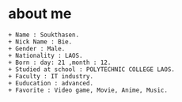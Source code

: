 # about me

    + Name : Soukthasen.
    + Nick Name : Bie.
    + Gender : Male.
    + Nationality : LAOS.
    + Born : day: 21 ,month : 12.
    + Studied at school : POLYTECHNIC COLLEGE LAOS.
    + Faculty : IT industry.
    + Euducation : advanced.
    + Favorite : Video game, Movie, Anime, Music.
    